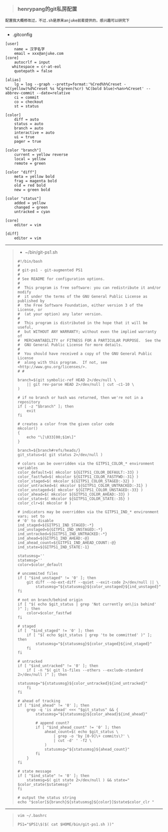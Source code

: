 > ### henrypang的git私房配置

    配置我大概修改过，不过.sh是原来anjuke前辈提供的，感兴趣可以研究下

---

 * .gitconfig

 ```
 [user]
     name = 汉字名字
     email = xxx@anjuke.com
 [core]
     autocrlf = input
 	whitespace = cr-at-eol
     quotepath = false
 
 [alias]
     lg = log --graph --pretty=format:'%Cred%h%Creset -%C(yellow)%d%Creset %s %Cgreen(%cr) %C(bold blue)<%an>%Creset' --abbrev-commit --date=relative
     ci = commit
     co = checkout
     st = status
 
 [color]
     diff = auto
     status = auto
     branch = auto
     interactive = auto
     ui = true
     pager = true
 
 [color "branch"]
     current = yellow reverse
     local = yellow
     remote = green
 
 [color "diff"]
     meta = yellow bold
     frag = magenta bold
     old = red bold
     new = green bold
 
 [color "status"]
     added = yellow
     changed = green
     untracked = cyan
 
 [core]
     editor = vim

 [diff]
     editor = vim

 ```


---

> 
> * ~/bin/git-ps1.sh
> 
> ```
> #!/bin/bash
> #
> # git-ps1 - git-augmented PS1
> #
> # See README for configuration options.
> #
> #  This program is free software: you can redistribute it and/or modify
> #  it under the terms of the GNU General Public License as published by
> #  the Free Software Foundation, either version 3 of the License, or
> #  (at your option) any later version.
> #
> #  This program is distributed in the hope that it will be useful,
> #  but WITHOUT ANY WARRANTY; without even the implied warranty of
> #  MERCHANTABILITY or FITNESS FOR A PARTICULAR PURPOSE.  See the
> #  GNU General Public License for more details.
> #
> #  You should have received a copy of the GNU General Public License
> #  along with this program.  If not, see <http://www.gnu.org/licenses/>.
> # #
> 
> branch=$(git symbolic-ref HEAD 2>/dev/null \
>     || git rev-parse HEAD 2>/dev/null | cut -c1-10 \
> )
> 
> # if no branch or hash was returned, then we're not in a repository
> if [ -z "$branch" ]; then
>     exit
> fi
> 
> # creates a color from the given color code
> mkcolor()
> {
>     echo "\[\033[00;$1m\]"
> }
> 
> branch=${branch#refs/heads/}
> git_status=$( git status 2>/dev/null )
> 
> # colors can be overridden via the GITPS1_COLOR_* environment variables
> color_default=$( mkcolor ${GITPS1_COLOR_DEFAULT:-33} )
> color_fastfwd=$( mkcolor ${GITPS1_COLOR_FASTFWD:-31} )
> color_staged=$( mkcolor ${GITPS1_COLOR_STAGED:-32} )
> color_untracked=$( mkcolor ${GITPS1_COLOR_UNTRACKED:-31} )
> color_unstaged=$( mkcolor ${GITPS1_COLOR_UNSTAGED:-33} )
> color_ahead=$( mkcolor ${GITPS1_COLOR_AHEAD:-33} )
> color_state=$( mkcolor ${GITPS1_COLOR_STATE:-35} )
> color_clr=$( mkcolor 0 )
> 
> # indicators may be overridden via the GITPS1_IND_* environment vars; set to
> # '0' to disable
> ind_staged=${GITPS1_IND_STAGED:-*}
> ind_unstaged=${GITPS1_IND_UNSTAGED:-*}
> ind_untracked=${GITPS1_IND_UNTRACKED:-*}
> ind_ahead=${GITPS1_IND_AHEAD:-@}
> ind_ahead_count=${GITPS1_IND_AHEAD_COUNT:-@}
> ind_state=${GITPS1_IND_STATE:-1}
> 
> statusmsg=''
> statemsg=''
> color=$color_default
> 
> # uncommited files
> if [ "$ind_unstaged" != '0' ]; then
>     git diff --no-ext-diff --quiet --exit-code 2>/dev/null || \
>         statusmsg="${statusmsg}${color_unstaged}${ind_unstaged}"
> fi
> 
> # not on branch/behind origin
> if [ "$( echo $git_status | grep 'Not currently on\|is behind' )" ]; then
>     color=$color_fastfwd
> fi
> 
> # staged
> if [  "$ind_staged" != '0' ]; then
>     if [ "$( echo $git_status | grep 'to be committed' )" ]; then
>         statusmsg="${statusmsg}${color_staged}${ind_staged}"
>     fi
> fi
> 
> # untracked
> if [ "$ind_untracked" != '0' ]; then
>     if [ -n "$( git ls-files --others --exclude-standard 2>/dev/null )" ]; then
>         statusmsg="${statusmsg}${color_untracked}${ind_untracked}"
>     fi
> fi
> 
> # ahead of tracking
> if [ "$ind_ahead" != '0' ]; then
>     grep -q 'is ahead' <<< "$git_status" && {
>         statusmsg="${statusmsg}${color_ahead}${ind_ahead}"
> 
>         # append count?
>         if [ "$ind_ahead_count" != '0' ]; then
>             ahead_count=$( echo $git_status \
>                 | grep -o 'by [0-9]\+ commits\?' \
>                 | cut -d' ' -f2 \
>             )
>             statusmsg="${statusmsg}${ahead_count}"
>         fi
>     }
> fi
> 
> # state message
> if [ "$ind_state" != '0' ]; then
>     statemsg=$( git state 2>/dev/null ) && state=" $color_state($statemsg)"
> fi
> 
> # output the status string
> echo "$color[${branch}${statusmsg}${color}]$state$color_clr "
> ```
>

---

> 
> ```
> vim ~/.bashrc
>
> PS1="$PS1\$($( cat $HOME/bin/git-ps1.sh ))"
> ```
>
